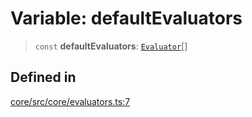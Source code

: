 # Variable: defaultEvaluators

> `const` **defaultEvaluators**: [`Evaluator`](../interfaces/Evaluator.md)[]

## Defined in

[core/src/core/evaluators.ts:7](https://github.com/ai16z/eliza/blob/c537cb3e848b54fcb914d8ef84924fa5fdeaec66/core/src/core/evaluators.ts#L7)

